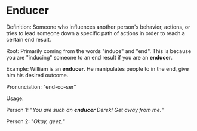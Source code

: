 # Enducer
<link rel="stylesheet" href="_layouts/style.css">

Definition: Someone who influences another person's behavior, actions, or tries to lead someone down a specific path of actions in order to reach a certain end result.

Root: Primarily coming from the words "induce" and "end". This is because you are "inducing" someone to an end result if you are an __enducer__.

Example: William is an __enducer__. He manipulates people to in the end, give him his desired outcome.

Pronunciation: "end-oo-ser"

Usage:

Person 1: "*You are such an __enducer__ Derek! Get away from me.*"

Person 2: "*Okay, geez.*"
